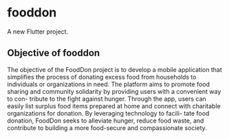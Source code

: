 # fooddon

A new Flutter project.

## Objective of fooddon
The objective of the FoodDon project is to develop a mobile application that simplifies the process of donating excess food from households to individuals or organizations in need. The platform aims to promote food sharing and community solidarity by providing users with a convenient way to con- tribute to the fight against hunger. Through the app, users can easily list surplus food items prepared at home and connect with charitable organizations for donation. By leveraging technology to facili- tate food donation, FoodDon seeks to alleviate hunger, reduce food waste, and contribute to building a more food-secure and compassionate society.
